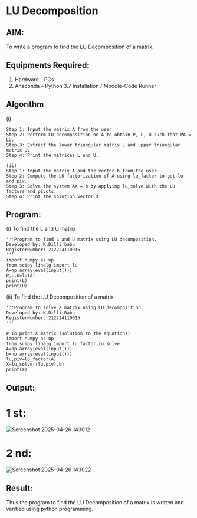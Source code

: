 # LU Decomposition 

## AIM:
To write a program to find the LU Decomposition of a matrix.

## Equipments Required:
1. Hardware – PCs
2. Anaconda – Python 3.7 Installation / Moodle-Code Runner

## Algorithm
(i)
```
Step 1: Input the matrix A from the user.
Step 2: Perform LU decomposition on A to obtain P, L, U such that PA = LU.
Step 3: Extract the lower triangular matrix L and upper triangular matrix U.
Step 4: Print the matrices L and U.

(ii)
Step 1: Input the matrix A and the vector b from the user.
Step 2: Compute the LU factorization of A using lu_factor to get lu and piv.
Step 3: Solve the system AX = b by applying lu_solve with the LU factors and pivots.
Step 4: Print the solution vector X.  
```
## Program:
(i) To find the L and U matrix
```
'''Program to find L and U matrix using LU decomposition.
Developed by: K.Dilli babu
RegisterNumber: 212224110015
'''
import numpy as np
from scipy.linalg import lu
A=np.array(eval(input()))
P,L,U=lu(A)
print(L)
print(U)
```
(ii) To find the LU Decomposition of a matrix
```
'''Program to solve a matrix using LU decomposition.
Developed by: K.Dilli Babu
RegisterNumber: 212224110015
'''

# To print X matrix (solution to the equations)
import numpy as np
from scipy.linalg import lu_factor,lu_solve
A=np.array(eval(input()))
b=np.array(eval(input()))
lu,piv=lu_factor(A)
X=lu_solve((lu,piv),b)
print(X)
```

## Output:
# 1 st:
![Screenshot 2025-04-26 143012](https://github.com/user-attachments/assets/a8bdf012-9094-406a-944b-0d25978df725)
# 2 nd:
![Screenshot 2025-04-26 143022](https://github.com/user-attachments/assets/5650ab9e-8ce3-4ffd-9bcd-4d688c120e9c)


## Result:
Thus the program to find the LU Decomposition of a matrix is written and verified using python programming.


